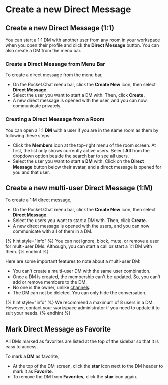 # Create a new Direct Message

## Create a new Direct Message (1:1)

You can start a 1:1 DM with another user from any room in your workspace when you open their profile and click the **Direct Message** button. You can also create a DM from the menu bar.

### Create a Direct Message from Menu Bar

To create a direct message from the menu bar,

* On the Rocket.Chat menu bar, click the **Create New** icon, then select **Direct Message**.
* Select the user you want to start a DM with. Then, click **Create.**
* A new direct message is opened with the user, and you can now communicate privately.

### Creating a Direct Message from a Room

You can open a 1:1 **DM** with a user if you are in the same room as them by following these steps:

* Click the **Members** icon at the top-right menu of the room screen. At first, the list only shows currently active users. Select **All** from the dropdown option beside the search bar to see all users.
* Select the user you want to start a **DM** with. Click on the **Direct Message** button below their avatar, and a direct message is opened for you and that user.

## Create a new multi-user Direct Message (1:M)

To create a 1:M direct message,

* On the Rocket.Chat menu bar, click the **Create New** icon, then select **Direct Message**.
* Select the users you want to start a DM with. Then, click **Create.**
* A new direct message is opened with the users, and you can now communicate with all of them in a DM.

{% hint style="info" %}
You can not ignore, block, mute, or remove a user for multi-user DMs. Although, you can start a call or start a 1:1 DM with them.
{% endhint %}

Here are some important features to note about a multi-user DM:

* You can't create a multi-user DM with the same user combination.
* Once a DM is created, the membership can't be updated. So, you can't add or remove members to the DM.
* No one is the owner, unlike [channels](../channels/).
* The DM can not be deleted. You can only hide the conversation.

{% hint style="info" %}
We recommend a maximum of 8 users in a DM. However, contact your workspace administrator if you need to update it to suit your needs.
{% endhint %}

## Mark Direct Message as Favorite

All DMs marked as favorites are listed at the top of the sidebar so that it is easy to access.

To mark a **DM** as favorite,

* At the top of the DM screen, click the **star** icon next to the DM header to mark it as **Favorite**.
* To remove the DM from **Favorites,** click the **star** icon again.
